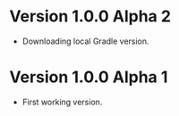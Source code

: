 # Version 1.0.0 Alpha 2

- Downloading local Gradle version.

# Version 1.0.0 Alpha 1

- First working version. 
